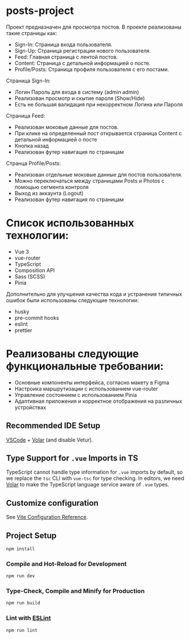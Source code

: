 # posts-project

Проект предназначен для просмотра постов. В проекте реализованы такие страницы как:
- Sign-In: Страница входа пользователя.
- Sign-Up: Страница регистрации нового пользователя.
- Feed: Главная страница с лентой постов.
- Content: Страница с детальной информацией о посте.
- Profile/Posts: Страница профиля пользователя с его постами.

Страница Sign-In:
- Логин Пароль для входа в систему (admin admin)
- Реализован просмотр и скытие пароля (Show/Hide)
- Есть не большая валидация при некорректном Логина или Пароля

Страница Feed:
- Реализован моковые данные для постов.
- При клике на определенный пост открывается страница Content с детальной информацией о посте
- Кнопка назад
- Реализован футер навигация по страницам

Странца Profile/Posts:
- Реализован отдельные моковые данные для постов пользователя.
- Можно переключаться между страницами Posts и Photos c помощью сегмента контроля
- Выход из аккаунта (Logout)
- Реализован футер навигация по страницам


# Список использованных технологии:
- Vue 3
- vue-router
- TypeScript
- Composition API
- Sass (SCSS)
- Pinia

Дополнительно для улучшения качества кода и устранения типичных ошибок были использованы следующие технологии:
- husky
- pre-commit hooks
- eslint
- prettier
  

# Реализованы следующие функциональные требовании:
- Основные компоненты интерфейса, согласно макету в Figma
- Настроика маршрутизации с использованием vue-router
- Управление состоянием с использованием Pinia
- Адаптивная приложения и корректное отображения на различных устройствах

## Recommended IDE Setup

[VSCode](https://code.visualstudio.com/) + [Volar](https://marketplace.visualstudio.com/items?itemName=Vue.volar) (and disable Vetur).

## Type Support for `.vue` Imports in TS

TypeScript cannot handle type information for `.vue` imports by default, so we replace the `tsc` CLI with `vue-tsc` for type checking. In editors, we need [Volar](https://marketplace.visualstudio.com/items?itemName=Vue.volar) to make the TypeScript language service aware of `.vue` types.

## Customize configuration

See [Vite Configuration Reference](https://vitejs.dev/config/).

## Project Setup

```sh
npm install
```

### Compile and Hot-Reload for Development

```sh
npm run dev
```

### Type-Check, Compile and Minify for Production

```sh
npm run build
```

### Lint with [ESLint](https://eslint.org/)

```sh
npm run lint
```
